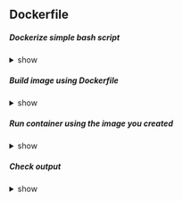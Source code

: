 ## Dockerfile

##### Dockerize simple bash script

<details><summary>show</summary>
<p>

```bash
# set base image (host OS)
FROM python:3.8

# set the working directory in the container
WORKDIR /code

# copy the dependencies file to the working directory
COPY requirements.txt .

# install dependencies
RUN pip install -r requirements.txt

# copy the content of the local src directory to the working directory
COPY src/ .

# command to run on container start
CMD [ "python", "./server.py" ]
```

</p>
</details>


##### Build image using Dockerfile

<details><summary>show</summary>
<p>

```bash
docker build . -t simple-python-app
```

</p>
</details>

##### Run container using the image you created

<details><summary>show</summary>
<p>

```bash
docker run -d -p 5000:5000 simple-python-app
```

</p>
</details>


##### Check output

<details><summary>show</summary>
<p>

```bash
curl localhost:5000
```

</p>
</details>
